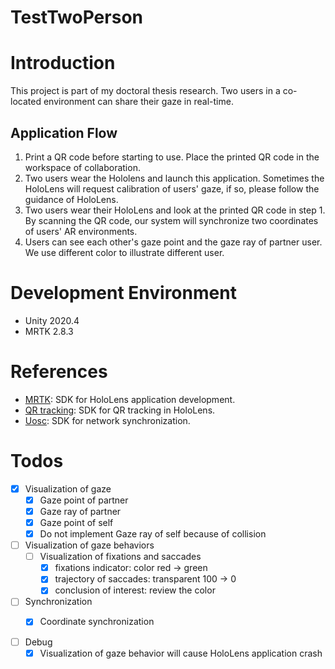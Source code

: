 # TestTwoPerson
# Introduction

This project is part of my doctoral thesis research. Two users in a co-located environment can share their gaze in real-time.

## Application Flow

1. Print a QR code before starting to use. Place the printed QR code in the workspace of collaboration.
2. Two users wear the Hololens and launch this application. Sometimes the HoloLens will request calibration of users' gaze, if so, please follow the guidance of HoloLens.
3. Two users wear their HoloLens and look at the printed QR code in step 1. By scanning the QR code, our system will synchronize two coordinates of users' AR environments.
4. Users can see each other's gaze point and the gaze ray of partner user. We use different color to illustrate different user.

# Development Environment 

- Unity 2020.4
- MRTK 2.8.3

# References
- [MRTK](https://github.com/microsoft/MixedRealityToolkit-Unity): SDK for HoloLens application development.
- [QR tracking](https://learn.microsoft.com/en-us/windows/mixed-reality/develop/advanced-concepts/qr-code-tracking-overview): SDK for QR tracking in HoloLens.
- [Uosc](https://github.com/hecomi/uOSC): SDK for network synchronization.

# Todos

- [x]  Visualization of gaze
    - [x]  Gaze point of partner
    - [x]  Gaze ray of partner
    - [x]  Gaze point of self
    - [x]  Do not implement Gaze ray of self because of collision
- [ ]  Visualization of gaze behaviors
    - [ ]  Visualization of fixations and saccades
        - [x]  fixations indicator: color red → green
        - [x]  trajectory of saccades: transparent 100 → 0
        - [x]  conclusion of interest: review the color
- [ ]  Synchronization
    - [x]  Coordinate synchronization


- [ ]  Debug
    - [x]  Visualization of gaze behavior will cause HoloLens application crash   
